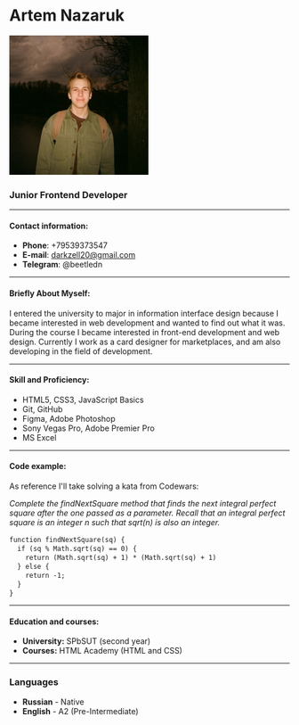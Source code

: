 # Artem Nazaruk 
![alt text](<it's me.jpg>)
### Junior Frontend Developer

***

#### Contact information:

* **Phone**: +79539373547
* **E-mail**: darkzell20@gmail.com
* **Telegram**: @beetledn

***

#### Briefly About Myself:

I entered the university to major in information interface design because I became interested in web development and wanted to find out what it was. During the course I became interested in front-end development and web design. Currently I work as a card designer for marketplaces, and am also developing in the field of development.

***

#### Skill and Proficiency:

* HTML5, CSS3, JavaScript Basics
* Git, GitHub
* Figma, Adobe Photoshop
* Sony Vegas Pro, Adobe Premier Pro
* MS Excel

***

#### Code example:

As reference I'll take solving a kata from Codewars:

*Complete the findNextSquare method that finds the next integral perfect square after the one passed as a parameter. Recall that an integral perfect square is an integer n such that sqrt(n) is also an integer.*

```
function findNextSquare(sq) {
  if (sq % Math.sqrt(sq) == 0) {
    return (Math.sqrt(sq) + 1) * (Math.sqrt(sq) + 1)
  } else {
    return -1;
  }
}
```

***

#### Education and courses:

* **University:** SPbSUT (second year)
* **Courses:** HTML Academy (HTML and CSS)


***

### Languages

* **Russian** - Native
* **English** - A2 (Pre-Intermediate)


